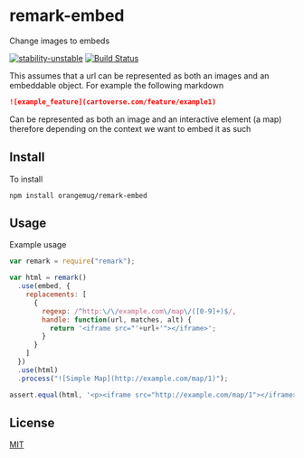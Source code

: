 # remark-embed
Change images to embeds

[![stability-unstable](https://img.shields.io/badge/stability-unstable-yellow.svg)][stability]
[![Build Status](https://circleci.com/gh/orangemug/remark-embed.png?style=shield)][circleci]

[stability]:   https://github.com/orangemug/stability-badges#unstable
[circleci]:    https://circleci.com/gh/orangemug/remark-embed

This assumes that a url can be represented as both an images and an embeddable object. For example the following markdown

```markdown
![example_feature](cartoverse.com/feature/example1)
```

Can be represented as both an image and an interactive element (a map) therefore depending on the context we want to embed it as such


## Install
To install

```
npm install orangemug/remark-embed
```


## Usage
Example usage

```js
var remark = require("remark");

var html = remark()
  .use(embed, {
    replacements: [
      {
        regexp: /^http:\/\/example.com\/map\/([0-9]+)$/,
        handle: function(url, matches, alt) {
          return '<iframe src="'+url+'"></iframe>';
        }
      }
    ]
  })
  .use(html)
  .process("![Simple Map](http://example.com/map/1)");

assert.equal(html, '<p><iframe src="http://example.com/map/1"></iframe></p>');
```


## License
[MIT](LICENSE)
